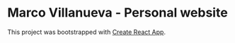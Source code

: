 # Marco Villanueva - Personal website

This project was bootstrapped with [Create React App](https://github.com/facebook/create-react-app).
